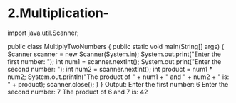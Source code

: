 # 2.Multiplication-
import java.util.Scanner;

public class MultiplyTwoNumbers {
    public static void main(String[] args) {
        Scanner scanner = new Scanner(System.in);
        System.out.print("Enter the first number: ");
        int num1 = scanner.nextInt();
        System.out.print("Enter the second number: ");
        int num2 = scanner.nextInt();
        int product = num1 * num2;
        System.out.println("The product of " + num1 + " and " + num2 + " is: " + product);
        scanner.close();
    }
}
Output:
Enter the first number: 6
Enter the second number: 7
The product of 6 and 7 is: 42
